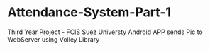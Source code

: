 # Attendance-System-Part-1 #
Third Year Project - FCIS Suez Universty
Android APP sends Pic to WebServer using Volley Library
